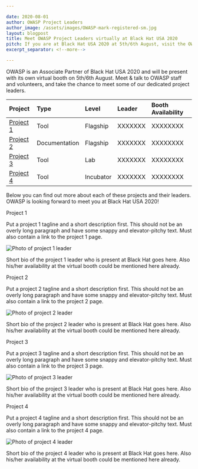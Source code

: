 ```yaml
---

date: 2020-08-01
author: OWASP Project Leaders
author_image: /assets/images/OWASP-mark-registered-sm.jpg
layout: blogpost
title: Meet OWASP Project Leaders virtually at Black Hat USA 2020
pitch: If you are at Black Hat USA 2020 at 5th/6th August, visit the OWASP booth to talk to some of our amazing Project Leaders about their work and OWASP in general!
excerpt_separator: <!--more-->

---
```


OWASP is an Associate Partner of Black Hat USA 2020 and will be present
with its own virtual booth on 5th/6th August. Meet & talk to OWASP staff
and volunteers, and take the chance to meet some of our dedicated
project leaders.<!--more-->

| Project       | Type          | Level     | Leader  | Booth Availability |
|:--------------|:--------------|:----------|:--------|:-------------------|
| [Project 1]() | Tool          | Flagship  | XXXXXXX | XXXXXXXX           |
| [Project 2]() | Documentation | Flagship  | XXXXXXX | XXXXXXXX           |
| [Project 3]() | Tool          | Lab       | XXXXXXX | XXXXXXXX           |
| [Project 4]() | Tool          | Incubator | XXXXXXX | XXXXXXXX           |

Below you can find out more about each of these projects and their
leaders. OWASP is looking forward to meet you at Black Hat USA 2020!

<p class="callout-mono left">Project 1</p>

Put a project 1 tagline and a short description first. This should not
be an overly long paragraph and have some snappy and elevator-pitchy
text. Must also contain a link to the project 1 page.

![Photo of project 1 leader](/assets/images/posts/blackhat-2020-projects/project1_leader.jpg)

Short bio of the project 1 leader who is present at Black Hat goes here.
Also his/her availability at the virtual booth could be mentioned here
already.

<p class="callout-mono right">Project 2</p>

Put a project 2 tagline and a short description first. This should not
be an overly long paragraph and have some snappy and elevator-pitchy
text. Must also contain a link to the project 2 page.

![Photo of project 2 leader](/assets/images/posts/blackhat-2020-projects/project2_leader.jpg)

Short bio of the project 2 leader who is present at Black Hat goes here.
Also his/her availability at the virtual booth could be mentioned here
already.

<p class="callout-mono left">Project 3</p>

Put a project 3 tagline and a short description first. This should not
be an overly long paragraph and have some snappy and elevator-pitchy
text. Must also contain a link to the project 3 page.

![Photo of project 3 leader](/assets/images/posts/blackhat-2020-projects/project3_leader.jpg)

Short bio of the project 3 leader who is present at Black Hat goes here.
Also his/her availability at the virtual booth could be mentioned here
already.

<p class="callout-mono right">Project 4</p>

Put a project 4 tagline and a short description first. This should not
be an overly long paragraph and have some snappy and elevator-pitchy
text. Must also contain a link to the project 4 page.

![Photo of project 4 leader](/assets/images/posts/blackhat-2020-projects/project4_leader.jpg)

Short bio of the project 4 leader who is present at Black Hat goes here.
Also his/her availability at the virtual booth could be mentioned here
already.
